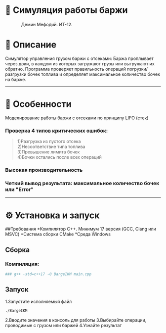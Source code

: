 # 🚢 Симуляция работы баржи
ᅟᅟᅟᅟДемин Мефодий. ИТ-12.
# 📧 Описание
Cимулятор управления грузом баржи с отсеками:
Баржа проплывает через доки, в каждом из которых загружают грузы или выгружают их обратно.
Программа проверяет правильность операций погрузки/разгрузки бочек топлива и определяет максимальное количество бочек на барже.

---

# 🌟 Особенности
Моделирование работы баржи с отсеками по принципу LIFO (стек)

### Проверка 4 типов критических ошибок:
> 1)Разгрузка из пустого отсека <br>
> 2)Несоответствие типа топлива <br>
> 3)Превышение лимита бочек <br>
> 4)Бочки остались после всех операций <br>

### Высокая производительность 
### Четкий вывод результата: максимальное количество бочек или "Error"

---

# ⚙️ Установка и запуск

##Требования
*Компилятор C++. Минимум 17 версия (GCC, Clang или MSVC)
*Система сборки CMake
*Среда Windows

## Сборка
### Компиляция:
```bash
### g++ -std=c++17 -0 BargeIKM main.cpp
```

## Запуск
1.Запустите исполняемый файл
```bash
./BargeIKM
```

2.Вводите значения в консоль для работы
3.Выбирайте операции, проводимые с грузом или баржей
4.Узнайте результат
